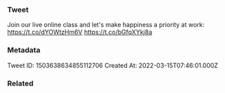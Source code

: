 ### Tweet
Join our live online class and let's make happiness a priority at work: https://t.co/dYOWtzHm6V https://t.co/bGfqXYkj8a

### Metadata
Tweet ID: 1503638634855112706
Created At: 2022-03-15T07:46:01.000Z

### Related

